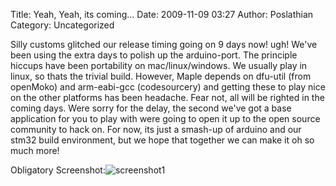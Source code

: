 Title: Yeah, Yeah, its coming...
Date: 2009-11-09 03:27
Author: Poslathian
Category: Uncategorized

Silly customs glitched our release timing going on 9 days now! ugh!
We've been using the extra days to polish up the arduino-port. The
principle hiccups have been portability on mac/linux/windows. We usually
play in linux, so thats the trivial build. However, Maple depends on
dfu-util (from openMoko) and arm-eabi-gcc (codesourcery) and getting
these to play nice on the other platforms has been headache. Fear not,
all will be righted in the coming days. Were sorry for the delay, the
second we've got a base application for you to play with were going to
open it up to the open source community to hack on. For now, its just a
smash-up of arduino and our stm32 build environment, but we hope that
together we can make it oh so much more!

Obligatory Screenshot:![screenshot1][]

</p>

  [screenshot1]: http://blogs.leaflabs.com/wp-content/uploads/screenshot1-1024x562.jpg
